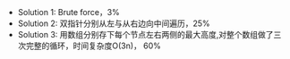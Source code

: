 - Solution 1: Brute force，3%
- Solution 2: 双指针分别从左与从右边向中间遍历，25%
- Solution 3: 用数组分别存下每个节点左右两侧的最大高度,对整个数组做了三次完整的循环，时间复杂度O(3n)， 60%
